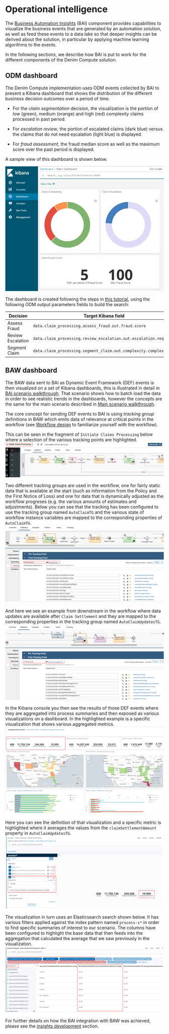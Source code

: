 # Operational intelligence  
The [Business Automation Insights](https://www.ibm.com/support/knowledgecenter/SSYHZ8_18.0.x/com.ibm.dba.bai/topics/con_bai_intro.html) (BAI) component provides capabilities to visualize the business events that are generated by an automation solution, as well as feed these events to a data lake so that deeper insights can be derived about the solution, in particular by applying machine learning algorithms to the events.

In the following sections, we describe how BAI is put to work for the different components of the Denim Compute solution.

## ODM dashboard
The Denim Compute implementation uses ODM events collected by BAI to present a Kibana dashboard that shows the distribution of the different business decision outcomes over a period of time.

- For the *claim segmentation* decision, the visualization is the portion of low (green), medium (orange) and high (red) complexity claims processed in past period.

- For *escalation review*, the portion of escalated claims (dark blue) versus the claims that do not need escalation (light blue) is displayed.

- For *fraud assessment*, the fraud median score as well as the maximum score over the past period is displayed.

A sample view of this dashboard is shown below.

![](images/odm-bai-dashboard.png)

The dashboard is created following the steps in [this tutorial](https://github.com/ODMDev/decisions-bai-gettingstarted/blob/master/gs_topics/tut_bai_gs_custom_lsn.md), using the following ODM output parameters fields to build the search:

| Decision | Target Kibana field | BOM attribute |
| -------- | ------------------- | ------------- |
| Assess Fraud | `data.claim_processing.assess_fraud.out.fraud.score` | `FraudAssessment.score` |
| Review Escalation | `data.claim_processing.review_escalation.out.escalation.required` | `EscalationAssessment.required` |
| Segment Claim | `data.claim_processing.segment_claim.out.complexity.complexity` | `ComplexityAssessment.complexity` |

## BAW dashboard
The BAW data sent to BAI as Dynamic Event Framework (DEF) events is then visualized on a set of Kibana dashboards, this is illustrated in detail in [BAI scenario walkthrough](../usecase/bai-scenario-walkthrough.md). That scenario shows how to batch load the data in order to see realistic trends in the dashboards, however the concepts are the same for the main scenario described in [Main scenario walkthrough](../usecase/resources/denim-compute-scenario-walkthrough.pdf).

The core concept for sending DEF events to BAI is using *tracking group* definitions in BAW which emits data of relevance at critical points in the workflow (see [Workflow design](./workflow.md) to familiarize yourself with the workflow).

This can be seen in the fragment of `Initiate Claims Processing` below where a selection of the various tracking points are highlighted.
![](images/insights-design-baw1.png)

Two different tracking groups are used in the workflow, one for fairly static data that is available at the start (such as information from the Policy and the First Notice of Loss) and one for data that is dynamically adjusted as the workflow progreses (e.g. the various amounts of estimates and adjustments). Below you can see that the tracking has been configured to use the tracking group named `AutoClaimTG` and the various state of workflow instance variables are mapped to the corresponding properties of `AutoClaimTG`.
![](images/insights-design-baw2.png)

And here we see an example from downstream in the workflow where data updates are available after `Claim Settlement` and they are mapped to the corresponding properties in the tracking group named `AutoClaimUpdatesTG`.
![](images/insights-design-baw3.png)

In the Kibana console you then see the results of those DEF events where they are aggregated into process summaries and then exposed as various visualizations on a dashboard. In the highlighted example is a specific visualization that shows various aggregated metrics.
![](images/insights-design-baw4.png)

Here you can see the definition of that visualization and a specific metric is highlighted where it averages the values from the `claimSettlementAmount` property in `AutoClaimUpdatesTG`.
![](images/insights-design-baw5.png)

The visualization in turn uses an Elasticsearch search shown below. It has various filters applied against the index pattern named `process-s*` in order to find specific summaries of interest to our scenario. The columns have been configured to highlight the base data that then feeds into the aggregation that calculated the average that we saw previously in the visualization.
![](images/insights-design-baw6.png)

For further details on how the BAI integration with BAW was achieved, please see the [insights development](../development/insights.md) section.